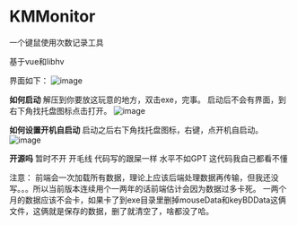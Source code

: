# KMMonitor
一个键鼠使用次数记录工具

基于vue和libhv

界面如下：
![image](https://github.com/antonTwelve/KMMonitor/assets/88929910/f4ffa6cc-dddc-4249-ac8a-a8377d9adefd)


**如何启动**
解压到你要放这玩意的地方，双击exe，完事。
启动后不会有界面，到右下角找托盘图标点击打开。
![image](https://github.com/antonTwelve/KMMonitor/assets/88929910/6ced1f10-4c38-4d54-937b-843be1e1fb39)

**如何设置开机自启动**
启动之后右下角找托盘图标，右键，点开机自启动。
![image](https://github.com/antonTwelve/KMMonitor/assets/88929910/ccc1c88e-304a-49d9-9673-84d99a0def74)

**开源吗**
暂时不开
开毛线
代码写的跟屎一样
水平不如GPT
这代码我自己都看不懂


注意：
前端会一次加载所有数据，理论上应该后端处理数据再传输，但我还没写。。。所以当前版本连续用个一两年的话前端估计会因为数据过多卡死。
一两个月的数据应该不会卡，如果卡了到exe目录里删掉mouseData和keyBDData这俩文件，这俩就是保存的数据，删了就清空了，啥都没了哈。
